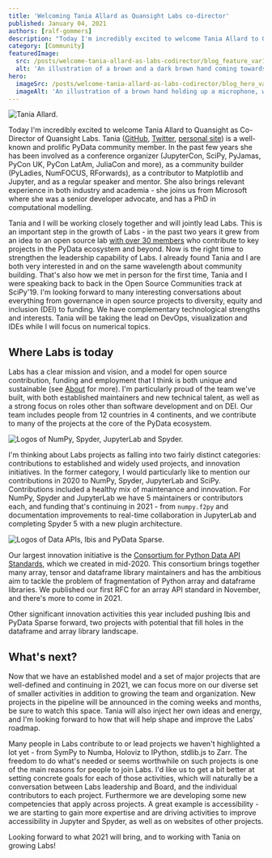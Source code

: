 ```yaml
---
title: 'Welcoming Tania Allard as Quansight Labs co-director'
published: January 04, 2021
authors: [ralf-gommers]
description: "Today I'm incredibly excited to welcome Tania Allard to Quansight as Co-Director of Quansight Labs. Tania is a well-known and prolific PyData community member. In the past few years she has been involved as a conference organizer (JupyterCon, SciPy, PyJamas, PyCon UK, PyCon LatAm, JuliaCon and more), as a community builder (PyLadies, NumFOCUS, RForwards), as a contributor to Matplotlib and Jupyter, and as a regular speaker and mentor. She also brings relevant experience in both industry and academia - she joins us from Microsoft where she was a senior developer advocate, and has a PhD in computational modelling."
category: [Community]
featuredImage:
  src: /posts/welcome-tania-allard-as-labs-codirector/blog_feature_var1.svg
  alt: 'An illustration of a brown and a dark brown hand coming towards each other to pass a business card with the logo of Quansight Labs.'
hero:
  imageSrc: /posts/welcome-tania-allard-as-labs-codirector/blog_hero_var1.svg
  imageAlt: 'An illustration of a brown hand holding up a microphone, with some graphical elements highlighting the top of the microphone.'
---
```


![Tania Allard.](/posts/welcome-tania-allard-as-labs-codirector/tania_allard.jpg)

Today I'm incredibly excited to welcome Tania Allard to Quansight as
Co-Director of Quansight Labs. Tania ([GitHub](https://github.com/trallard),
[Twitter](https://twitter.com/ixek/), [personal
site](https://www.bitsandchips.me/)) is a well-known and prolific PyData
community member. In the past few years she has been involved as a conference
organizer (JupyterCon, SciPy, PyJamas, PyCon UK, PyCon LatAm, JuliaCon and
more), as a community builder (PyLadies, NumFOCUS, RForwards), as a
contributor to Matplotlib and Jupyter, and as a regular speaker and mentor.
She also brings relevant experience in both industry and academia - she joins
us from Microsoft where she was a senior developer advocate, and has a PhD in
computational modelling.

Tania and I will be working closely together and will jointly lead Labs. This
is an important step in the growth of Labs - in the past two years it grew
from an idea to an open source lab [with over 30 members](/team) who
contribute to key projects in the PyData ecosystem and beyond. Now is the
right time to strengthen the leadership capability of Labs. I already found
Tania and I are both very interested in and on the same wavelength about
community building. That's also how we met in person for the first time,
Tania and I were speaking back to back in the Open Source Communities track
at SciPy'19. I'm looking forward to many interesting conversations about
everything from governance in open source projects to diversity, equity and
inclusion (DEI) to funding. We have complementary technological strengths and
interests. Tania will be taking the lead on DevOps, visualization and IDEs
while I will focus on numerical topics.

## Where Labs is today

Labs has a clear mission and vision, and a model for open source contribution, funding
and employment that I think is both unique and sustainable (see
[About](/about) for more). I'm particularly proud of the team we've built,
with both established maintainers and new technical talent, as well as a
strong focus on roles other than software development and on DEI. Our team
includes people from 12 countries in 4 continents, and we contribute to many
of the projects at the core of the PyData ecosystem.

![Logos of NumPy, Spyder, JupyterLab and Spyder.](/posts/welcome-tania-allard-as-labs-codirector/numpy_scipy_jlab_spyder_logos.png)

I'm thinking about Labs projects as falling into two fairly distinct
categories: contributions to established and widely used projects, and
innovation initiatives. In the former category, I would particularly like to
mention our contributions in 2020 to NumPy, Spyder, JupyterLab and SciPy.
Contributions included a healthy mix of maintenance and innovation. For
NumPy, Spyder and JupyterLab we have 5 maintainers or contributors each, and
funding that's continuing in 2021 - from `numpy.f2py` and documentation
improvements to real-time collaboration in JupyterLab and completing Spyder 5
with a new plugin architecture.

![Logos of Data APIs, Ibis and PyData Sparse.](/posts/welcome-tania-allard-as-labs-codirector/dataapis_ibis_sparse.png)

Our largest innovation initiative is the
[Consortium for Python Data API Standards](https://data-apis.org/), which we
created in mid-2020. This consortium brings together many array, tensor and
dataframe library maintainers and has the ambitious aim to tackle the problem
of fragmentation of Python array and dataframe libraries. We published our
first RFC for an array API standard in November, and there's more to come in 2021.

Other significant innovation activities this year included pushing Ibis and
PyData Sparse forward, two projects with potential that fill holes in the
dataframe and array library landscape.

## What's next?

Now that we have an established model and a set of major projects that are
well-defined and continuing in 2021, we can focus more on our diverse set of
smaller activities in addition to growing the team and organization. New
projects in the pipeline will be announced in the coming weeks and months,
be sure to watch this space. Tania will also inject her own ideas
and energy, and I'm looking forward to how that will help shape and improve
the Labs' roadmap.

Many people in Labs contribute to or lead projects we haven't highlighted a
lot yet - from SymPy to Numba, Holoviz to IPython, stdlib.js to Zarr. The
freedom to do what's needed or seems worthwhile on such projects is one of
the main reasons for people to join Labs. I'd like us to get a bit better at
setting concrete goals for each of those activities, which will naturally be
a conversation between Labs leadership and Board, and the individual
contributors to each project. Furthermore we are developing some new
competencies that apply across projects. A great example is accessibility -
we are starting to gain more expertise and are driving activities to improve
accessibility in Jupyter and Spyder, as well as on websites of other
projects.

Looking forward to what 2021 will bring, and to working with Tania on growing Labs!
